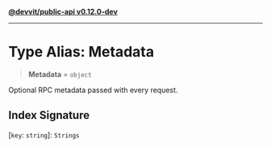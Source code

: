 [**@devvit/public-api v0.12.0-dev**](../README.md)

---

# Type Alias: Metadata

> **Metadata** = `object`

Optional RPC metadata passed with every request.

## Index Signature

\[`key`: `string`\]: `Strings`
